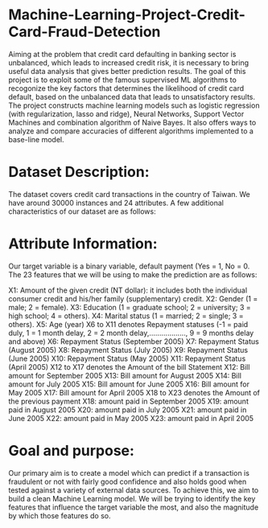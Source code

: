# Machine-Learning-Project-Credit-Card-Fraud-Detection

Aiming at the problem that credit card defaulting in banking sector is unbalanced, which leads to increased credit risk, it is necessary to bring useful data analysis that gives better prediction results. The goal of this project is to exploit some of the famous supervised ML algorithms to recogonize the key factors that determines the likelihood of credit card default, based on the unbalanced data that leads to unsatisfactory results. The project constructs machine learning models such as logistic regression (with regularization, lasso and ridge), Neural Networks, Support Vector Machines and combination algorithm of Naive Bayes. It also offers ways to analyze and compare accuracies of different algorithms implemented to a base-line model. 

# Dataset Description:

The dataset covers credit card transactions in the country of Taiwan. We have around 30000 instances and 24 attributes. A few additional characteristics of our dataset are as follows:

# Attribute Information:

Our target variable is a binary variable, default payment (Yes = 1, No = 0. The 23 features that we will be using to make the prediction are as follows:

X1: Amount of the given credit (NT dollar): it includes both the individual consumer credit and his/her family (supplementary) credit.
X2: Gender (1 = male; 2 = female).
X3: Education (1 = graduate school; 2 = university; 3 = high school; 4 = others).
X4: Marital status (1 = married; 2 = single; 3 = others).
X5: Age (year)
X6 to X11 denotes Repayment statuses (-1 = paid duly, 1 = 1 month delay, 2 = 2 month delay,………………, 9 = 9 months delay and above)
X6: Repayment Status (September 2005)
X7: Repayment Status (August 2005)
X8: Repayment Status (July 2005)
X9: Repayment Status (June 2005)
X10: Repayment Status (May 2005)
X11: Repayment Status (April 2005)
X12 to X17 denotes the Amount of the bill Statement
X12: Bill amount for September 2005
X13: Bill amount for August 2005
X14: Bill amount for July 2005
X15: Bill amount for June 2005
X16: Bill amount for May 2005
X17: Bill amount for April 2005
X18 to X23 denotes the Amount of the previous payment
X18: amount paid in September 2005
X19: amount paid in August 2005
X20: amount paid in July 2005
X21: amount paid in June 2005
X22: amount paid in May 2005
X23: amount paid in April 2005

# Goal and purpose:

Our primary aim is to create a model which can predict if a transaction is fraudulent or not with fairly good confidence and also holds good when tested against a variety of external data sources. To achieve this, we aim to build a clean Machine Learning model. We will be trying to identify the key features that influence the target variable the most, and also the magnitude by which those features do so.

